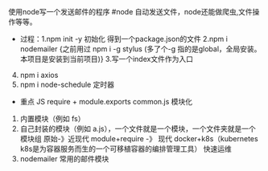 使用node写一个发送邮件的程序
#node 自动发送文件，node还能做爬虫,文件操作等等。

- 过程：1.npm init -y  初始化   得到一个package.json的文件
2.npm i nodemailer   {之前用过 npm i -g stylus (多了个-g 指的是global，全局安装。本项目是安装到当前项目)}
3.写一个index文件作为入口
4. npm i axios  
5. npm i node-schedule  定时器

- 重点 JS require + module.exports  common.js 模块化
1. 内置模块（例如 fs）
2. 自己封装的模块（例如 a.js），一个文件就是一个模块，一个文件夹就是一个模块组
    原始-》近现代 module+require -》 现代 docker+k8s（kubernetes k8s是为容器服务而生的一个可移植容器的编排管理工具） 快速运维
3. nodemailer 常用的邮件模块
